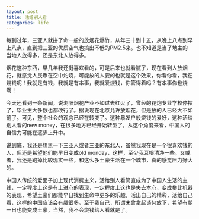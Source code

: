 ```yaml
---
layout: post
title: 活给别人看
categories: life
---
```

每到过年，三亚人就拼了命一般的放烟花爆竹，从年三十到十五，从晚上八点到早上八点，直到把三亚的优质空气也搞出不低的PM2.5来。也不知道是当了地主的当地人放得多，还是东北人放得多。

烟花这种东西，早几年我还挺喜欢看的，可是后来也就看腻了，现在看到人放烟花，就感觉人民币在空中灼烧，可能放的人要的也就是这个效果，你看你看，我在烧钱呢！我就是有钱，我就是有本事，我就爱烧钱，你管得着吗？有本事你也烧啊！

今天还看到一条新闻，说浏阳烟花产业不如过去红火了，曾经的花炮专业学校停摆了，毕业生大多数也都改行了。据说现在北京允许放烟花，但是放的人已经大不如前了。可见，整个社会的观念已经在转变了。这种暴发户般烧钱的爱好，这种活给别人看的new money，在很多地方已经开始转型了，从这个角度来看，中国人的自信力可能在逐步上升中。

说到底，我还是想黑一下三亚人或者三亚的东北人，虽然我现在是一个很喜欢钱的人，但还是希望他们能早日变成old monday，这样，至少我耳根清净一些。又或者，我还是跑掉比较现实一些，和这么多土豪生活在一个城市，真的感觉压力好大的。

中国人传统的爱面子加上现代消费主义，活给别人看简直成为了中国人生活的主线，一定程度上这是有上进心的表现，一定程度上这也是失去本心，变成攀比机器的表现，希望土豪们都能早日找到生命中更多的乐趣，活出自己的精彩，活给自己看，这样的中国应该会有趣很多。至于我自己，所谓未曾拿起谈何放下，希望有朝一日也能变成土豪，当然，我不会烧钱给人看就是了。